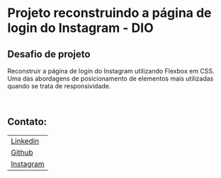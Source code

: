 # Projeto reconstruindo a página de login do Instagram - DIO

## Desafio de projeto
    
Reconstruir a página de login do Instagram utilizando Flexbox em CSS. 
<br>
Uma das abordagens de posicionamento de elementos mais utilizadas quando se trata de responsividade.

<br> 

## Contato:

<table>
	<tr>
		<td><a href="https://www.linkedin.com/in/jos%C3%A9-oliveira-31906a207/" target="_blank">Linkedin</a>         </td>
 	</tr>
	<tr>
		<td><a href="https://github.com/zecabh/" target="_blank">Github</a>  </td>
	</tr>
	<tr>
		<td><a href="https://www.instagram.com/zecabh/" target="_blank">Instagram</a>  </td>
	</tr>
</table>
   
